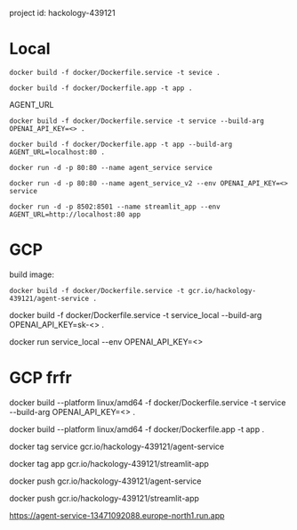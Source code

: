 project id: hackology-439121


# Local

```
docker build -f docker/Dockerfile.service -t sevice .
```

```
docker build -f docker/Dockerfile.app -t app .
```
AGENT_URL

```
docker build -f docker/Dockerfile.service -t service --build-arg OPENAI_API_KEY=<> .

```

```
docker build -f docker/Dockerfile.app -t app --build-arg AGENT_URL=localhost:80 .
```



```
docker run -d -p 80:80 --name agent_service service

docker run -d -p 80:80 --name agent_service_v2 --env OPENAI_API_KEY=<> service

```


```
docker run -d -p 8502:8501 --name streamlit_app --env AGENT_URL=http://localhost:80 app

```

# GCP

build image:

```
docker build -f docker/Dockerfile.service -t gcr.io/hackology-439121/agent-service .

```

docker build -f docker/Dockerfile.service -t service_local --build-arg OPENAI_API_KEY=sk-<> .

docker run service_local --env OPENAI_API_KEY=<>


# GCP frfr

docker build --platform linux/amd64 -f docker/Dockerfile.service -t service --build-arg OPENAI_API_KEY=<> .

docker build --platform linux/amd64 -f docker/Dockerfile.app -t app .


docker tag service gcr.io/hackology-439121/agent-service

docker tag app gcr.io/hackology-439121/streamlit-app


docker push gcr.io/hackology-439121/agent-service

docker push gcr.io/hackology-439121/streamlit-app


https://agent-service-13471092088.europe-north1.run.app